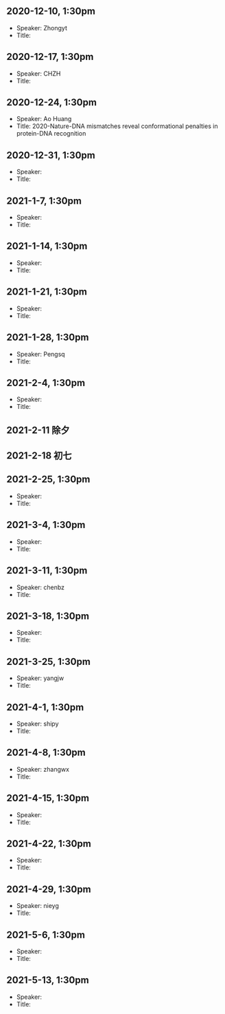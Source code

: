 ## 2020-12-10, 1:30pm
* Speaker: Zhongyt
* Title:

## 2020-12-17, 1:30pm
* Speaker: CHZH
* Title:

## 2020-12-24, 1:30pm
* Speaker: Ao Huang
* Title: 2020-Nature-DNA mismatches reveal conformational penalties in protein-DNA recognition

## 2020-12-31, 1:30pm
* Speaker: 
* Title:

## 2021-1-7, 1:30pm
* Speaker: 
* Title:

## 2021-1-14, 1:30pm
* Speaker: 
* Title:

## 2021-1-21, 1:30pm
* Speaker: 
* Title:

## 2021-1-28, 1:30pm
* Speaker: Pengsq
* Title:

## 2021-2-4, 1:30pm
* Speaker: 
* Title:

## 2021-2-11 除夕
## 2021-2-18 初七

## 2021-2-25, 1:30pm
* Speaker: 
* Title:

## 2021-3-4, 1:30pm
* Speaker: 
* Title:

## 2021-3-11, 1:30pm
* Speaker: chenbz
* Title:

## 2021-3-18, 1:30pm
* Speaker: 
* Title:

## 2021-3-25, 1:30pm
* Speaker: yangjw
* Title:

## 2021-4-1, 1:30pm
* Speaker: shipy
* Title:

## 2021-4-8, 1:30pm
* Speaker: zhangwx
* Title:

## 2021-4-15, 1:30pm
* Speaker: 
* Title:

## 2021-4-22, 1:30pm
* Speaker: 
* Title:

## 2021-4-29, 1:30pm
* Speaker: nieyg
* Title:

## 2021-5-6, 1:30pm
* Speaker: 
* Title:

## 2021-5-13, 1:30pm
* Speaker: 
* Title:
